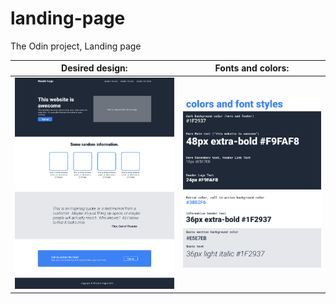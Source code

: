 # landing-page
The Odin project, Landing page

| Desired design:            | Fonts and colors:                    |
| -------------------------- | ------------------------------------ |
| ![Design](./images/01.png) | ![Colors and fonts](./images/02.png) |
